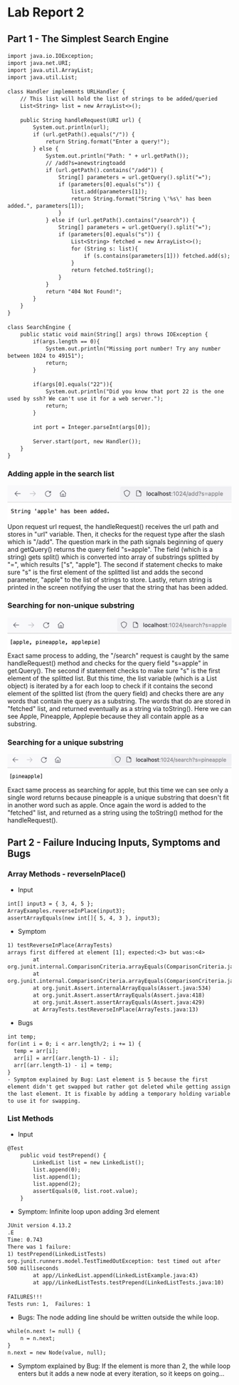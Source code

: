 # Lab Report 2
## Part 1 - The Simplest Search Engine
```
import java.io.IOException;
import java.net.URI;
import java.util.ArrayList;
import java.util.List;

class Handler implements URLHandler {
    // This list will hold the list of strings to be added/queried
    List<String> list = new ArrayList<>();

    public String handleRequest(URI url) {
        System.out.println(url);
        if (url.getPath().equals("/")) {
            return String.format("Enter a query!");
        } else {
            System.out.println("Path: " + url.getPath());
            // /add?s=anewstringtoadd
            if (url.getPath().contains("/add")) {
                String[] parameters = url.getQuery().split("=");
                if (parameters[0].equals("s")) {
                    list.add(parameters[1]);
                    return String.format("String \'%s\' has been added.", parameters[1]);
                }
            } else if (url.getPath().contains("/search")) {
                String[] parameters = url.getQuery().split("=");
                if (parameters[0].equals("s")) {
                    List<String> fetched = new ArrayList<>();
                    for (String s: list){
                        if (s.contains(parameters[1])) fetched.add(s);
                    }
                    return fetched.toString();
                }
            }
            return "404 Not Found!";
        }
    }
}

class SearchEngine {
    public static void main(String[] args) throws IOException {
        if(args.length == 0){
            System.out.println("Missing port number! Try any number between 1024 to 49151");
            return;
        }

        if(args[0].equals("22")){
            System.out.println("Did you know that port 22 is the one used by ssh? We can't use it for a web server.");
            return;
        }

        int port = Integer.parseInt(args[0]);

        Server.start(port, new Handler());
    }
}
```

### Adding apple in the search list
![Adding Apple](./7.png)
Upon request url request, the handleRequest() receives the url path and stores in "url" variable. Then, it checks for the request type after the slash which is "/add". The question mark in the path signals beginning of query and getQuery() returns the query field "s=apple". The field (which is a string) gets split() which is converted into array of substrings splitted by "=", which results ["s", "apple"]. The second if statement checks to make sure "s" is the first element of the splitted list and adds the second parameter, "apple" to the list of strings to store. Lastly, return string is printed in the screen notifying the user that the string that has been added.
 
### Searching for non-unique substring
![Searching Apple](./8.png)
Exact same process to adding, the "/search" request is caught by the same handleRequest() method and checks for the query field "s=apple" in get.Query(). The second if statement checks to make sure "s" is the first element of the splitted list. But this time, the list variable (which is a List object) is iterated by a for each loop to check if it contains the second element of the splitted list (from the query field) and checks there are any words that contain the query as a substring. The words that do are stored in "fetched" list, and returned eventually as a string via toString(). Here we can see Apple, Pineapple, Applepie because they all contain apple as a substring.

### Searching for a unique substring
![Searching Pineapple](./9.png)
Exact same process as searching for apple, but this time we can see only a single word returns because pineapple is a unique substring that doesn't fit in another word such as apple. Once again the word is added to the "fetched" list, and returned as a string using the toString() method for the handleRequest().
    
    
## Part 2 - Failure Inducing Inputs, Symptoms and Bugs
### Array Methods - reverseInPlace()
- Input
```
int[] input3 = { 3, 4, 5 };
ArrayExamples.reverseInPlace(input3);
assertArrayEquals(new int[]{ 5, 4, 3 }, input3);
```
- Symptom
```
1) testReverseInPlace(ArrayTests)
arrays first differed at element [1]; expected:<3> but was:<4>
        at org.junit.internal.ComparisonCriteria.arrayEquals(ComparisonCriteria.java:78)
        at org.junit.internal.ComparisonCriteria.arrayEquals(ComparisonCriteria.java:28)
        at org.junit.Assert.internalArrayEquals(Assert.java:534)
        at org.junit.Assert.assertArrayEquals(Assert.java:418)
        at org.junit.Assert.assertArrayEquals(Assert.java:429)
        at ArrayTests.testReverseInPlace(ArrayTests.java:13)
```
- Bugs
```
int temp;
for(int i = 0; i < arr.length/2; i += 1) {
  temp = arr[i];
  arr[i] = arr[(arr.length-1) - i];
  arr[(arr.length-1) - i] = temp;
}
- Symptom explained by Bug: Last element is 5 because the first element didn't get swapped but rather got deleted while getting assign the last element. It is fixable by adding a temporary holding variable to use it for swapping.
```

### List Methods
- Input
```
@Test 
    public void testPrepend() {
        LinkedList list = new LinkedList();
        list.append(0);
        list.append(1);
        list.append(2);
        assertEquals(0, list.root.value);
    }
```
- Symptom: Infinite loop upon adding 3rd element
```
JUnit version 4.13.2
.E
Time: 0.743
There was 1 failure:
1) testPrepend(LinkedListTests)
org.junit.runners.model.TestTimedOutException: test timed out after 500 milliseconds
        at app//LinkedList.append(LinkedListExample.java:43)
        at app//LinkedListTests.testPrepend(LinkedListTests.java:10)

FAILURES!!!
Tests run: 1,  Failures: 1
```
- Bugs: The node adding line should be written outside the while loop.
```
while(n.next != null) {
    n = n.next;
}
n.next = new Node(value, null);
```
- Symptom explained by Bug: If the element is more than 2, the while loop enters but it adds a new node at every iteration, so it keeps on going... 
